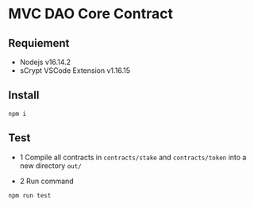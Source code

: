 # MVC DAO Core Contract

## Requiement

* Nodejs v16.14.2
* sCrypt VSCode Extension v1.16.15

## Install
```
npm i
```

## Test

* 1 Compile all contracts in `contracts/stake` and `contracts/token` into a new directory `out/`

* 2 Run command
```
npm run test
```